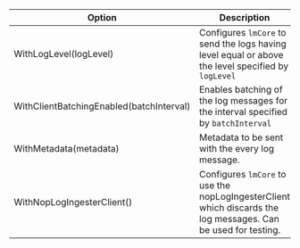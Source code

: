 | Option                                     |   Description                                                                    |             
|--------------------------------------------|----------------------------------------------------------------------------------|
|   WithLogLevel(logLevel)                   | Configures `lmCore` to send the logs having level equal or above the level specified by `logLevel` |
|   WithClientBatchingEnabled(batchInterval) | Enables batching of the log messages for the interval specified by `batchInterval` |
|   WithMetadata(metadata)                   | Metadata to be sent with the every log message.                                    |
|   WithNopLogIngesterClient()               | Configures `lmCore` to use the nopLogIngesterClient which discards the log messages. Can be used for testing.                          |

